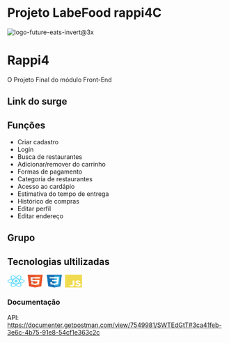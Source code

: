 # Projeto LabeFood rappi4C

![logo-future-eats-invert@3x](https://user-images.githubusercontent.com/98356629/181862233-be3e57dc-071a-46b6-8e1b-2934de63d6d7.png)

# Rappi4

O Projeto Final do módulo Front-End

## Link do surge

## Funções

- Criar cadastro
- Login
- Busca de restaurantes
- Adicionar/remover do carrinho
- Formas de pagamento
- Categoria de restaurantes
- Acesso ao cardápio
- Estimativa do tempo de entrega
- Histórico de compras
- Editar perfil
- Editar endereço

## Grupo

## Tecnologias ultilizadas
<div>
  <img align="center" alt="Raiza-React" height="30" width="40" src="https://raw.githubusercontent.com/devicons/devicon/master/icons/react/react-original.svg">
  <img align="center" alt="Raiza-HTML" height="30" width="40" src="https://raw.githubusercontent.com/devicons/devicon/master/icons/html5/html5-original.svg">
  <img align="center" alt="Raiza-CSS" height="30" width="40" src="https://raw.githubusercontent.com/devicons/devicon/master/icons/css3/css3-original.svg">
  <img align="center" alt="Raiza-Js" height="30" width="40" src="https://raw.githubusercontent.com/devicons/devicon/master/icons/javascript/javascript-plain.svg">
</div>
  
  
 ### Documentação 
 API: https://documenter.getpostman.com/view/7549981/SWTEdGtT#3ca41feb-3e6c-4b75-91e8-54cf1e363c2c
